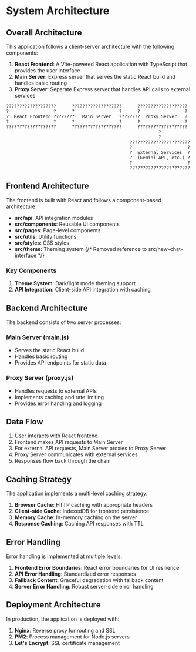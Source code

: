 # System Architecture

## Overall Architecture

This application follows a client-server architecture with the following components:

1. **React Frontend**: A Vite-powered React application with TypeScript that provides the user interface
2. **Main Server**: Express server that serves the static React build and handles basic routing
3. **Proxy Server**: Separate Express server that handles API calls to external services

```
???????????????????      ???????????????????      ???????????????????
?                 ?      ?                 ?      ?                 ?
?  React Frontend ????????   Main Server   ????????  Proxy Server   ?
?                 ?      ?                 ?      ?                 ?
???????????????????      ???????????????????      ???????????????????
                                                          ?
                                                          ?
                                               ???????????????????????
                                               ?                     ?
                                               ?  External Services  ?
                                               ?  (Gemini API, etc.) ?
                                               ?                     ?
                                               ???????????????????????
```

## Frontend Architecture

The frontend is built with React and follows a component-based architecture:

- **src/api**: API integration modules
- **src/components**: Reusable UI components
- **src/pages**: Page-level components
- **src/utils**: Utility functions
- **src/styles**: CSS styles
- **src/theme**: Theming system
{/* Removed reference to src/new-chat-interface */}

### Key Components

1. **Theme System**: Dark/light mode theming support
2. **API Integration**: Client-side API integration with caching

## Backend Architecture

The backend consists of two server processes:

### Main Server (main.js)

- Serves the static React build
- Handles basic routing
- Provides API endpoints for static data

### Proxy Server (proxy.js)

- Handles requests to external APIs
- Implements caching and rate limiting
- Provides error handling and logging

## Data Flow

1. User interacts with React frontend
2. Frontend makes API requests to Main Server
3. For external API requests, Main Server proxies to Proxy Server
4. Proxy Server communicates with external services
5. Responses flow back through the chain

## Caching Strategy

The application implements a multi-level caching strategy:

1. **Browser Cache**: HTTP caching with appropriate headers
2. **Client-side Cache**: IndexedDB for frontend persistence
3. **Memory Cache**: In-memory caching on the server
4. **Response Caching**: Caching API responses with TTL

## Error Handling

Error handling is implemented at multiple levels:

1. **Frontend Error Boundaries**: React error boundaries for UI resilience
2. **API Error Handling**: Standardized error responses
3. **Fallback Content**: Graceful degradation with fallback content
4. **Server Error Handling**: Robust server-side error handling

## Deployment Architecture

In production, the application is deployed with:

1. **Nginx**: Reverse proxy for routing and SSL
2. **PM2**: Process management for Node.js servers
3. **Let's Encrypt**: SSL certificate management